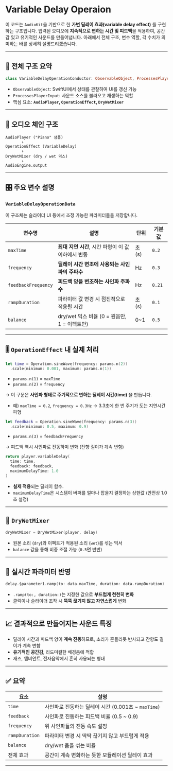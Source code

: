 # Variable Delay Operaion

이 코드는 `AudioKit`을 기반으로 한 **가변 딜레이 효과(variable delay effect)** 를 구현하는 구조입니다. 입력된 오디오에 **지속적으로 변하는 시간 및 피드백**을 적용하여, 공간감 있고 유기적인 사운드를 만들어냅니다. 아래에서 전체 구조, 변수 역할, 각 수치가 의미하는 바를 상세히 설명드리겠습니다.

---

## 🧱 전체 구조 요약

```swift
class VariableDelayOperationConductor: ObservableObject, ProcessesPlayerInput
```

* `ObservableObject`: SwiftUI에서 상태를 관찰하여 UI를 갱신 가능
* `ProcessesPlayerInput`: 사운드 소스를 불러오고 재생하는 역할
* 핵심 요소: **`AudioPlayer`, `OperationEffect`, `DryWetMixer`**

---

## 🔁 오디오 체인 구조

```text
AudioPlayer ("Piano" 샘플)
       ↓
OperationEffect (VariableDelay)
       ↓
DryWetMixer (dry / wet 믹스)
       ↓
AudioEngine.output
```

---

## 🎛 주요 변수 설명

### `VariableDelayOperationData`

이 구조체는 슬라이더 UI 등에서 조정 가능한 파라미터들을 저장합니다.

| 변수명                 | 설명                                | 단위    | 기본값    |
| ------------------- | --------------------------------- | ----- | ------ |
| `maxTime`           | **최대 지연 시간**, 시간 파형이 이 값 이하에서 변동  | 초 (s) | `0.2`  |
| `frequency`         | **딜레이 시간 변조에 사용되는 사인파의 주파수**      | Hz    | `0.3`  |
| `feedbackFrequency` | **피드백 양을 변조하는 사인파 주파수**           | Hz    | `0.21` |
| `rampDuration`      | 파라미터 값 변경 시 점진적으로 적용될 시간          | 초 (s) | `0.1`  |
| `balance`           | dry/wet 믹스 비율 (0 = 원음만, 1 = 이펙트만) | 0\~1  | `0.5`  |

---

## 🎚 `OperationEffect` 내 실제 처리

```swift
let time = Operation.sineWave(frequency: params.n(2))
  .scale(minimum: 0.001, maximum: params.n(1))
```

* `params.n(1)` = `maxTime`
* `params.n(2)` = `frequency`

→ 이 구문은 **사인파 형태로 주기적으로 변하는 딜레이 시간(time)** 을 만듭니다.

* 예) `maxTime = 0.2`, `frequency = 0.3Hz` → 3.3초에 한 번 주기가 도는 지연시간 파형

```swift
let feedback = Operation.sineWave(frequency: params.n(3))
  .scale(minimum: 0.5, maximum: 0.9)
```

* `params.n(3)` = `feedbackFrequency`

→ 피드백 역시 사인파로 진동하며 변화 (잔향 길이가 계속 변함)

```swift
return player.variableDelay(
  time: time,
  feedback: feedback,
  maximumDelayTime: 1.0
)
```

* **실제 적용**되는 딜레이 함수.
* `maximumDelayTime`은 시스템이 버퍼를 얼마나 잡을지 결정하는 상한값 (안전상 1.0초 설정)

---

## 🔁 `DryWetMixer`

```swift
dryWetMixer = DryWetMixer(player, delay)
```

* 원본 소리 (`dry`)와 이펙트가 적용된 소리 (`wet`)를 섞는 믹서
* `balance` 값을 통해 비중 조절 가능 (`0.5`면 반반)

---

## 🔄 실시간 파라미터 반영

```swift
delay.$parameter1.ramp(to: data.maxTime, duration: data.rampDuration)
```

* `.ramp(to:, duration:)`는 지정한 값으로 **부드럽게 천천히 변화**
* 클릭이나 슬라이더 조작 시 **뚝뚝 끊기지 않고 자연스럽게** 변화

---

## 📈 결과적으로 만들어지는 사운드 특징

* 딜레이 시간과 피드백 양이 **계속 진동**하므로, 소리가 흔들리듯 반사되고 잔향도 길이가 계속 변함
* **유기적인 공간감**, 리드미컬한 배경음에 적합
* 재즈, 앰비언트, 전자음악에서 흔히 사용되는 형태

---

## ✅ 요약

| 요소             | 설명                                     |
| -------------- | -------------------------------------- |
| `time`         | 사인파로 진동하는 딜레이 시간 (0.001초 \~ `maxTime`) |
| `feedback`     | 사인파로 진동하는 피드백 비율 (0.5 \~ 0.9)          |
| `frequency`    | 위 사인파들의 진동 속도 설정                       |
| `rampDuration` | 파라미터 변경 시 딱딱 끊기지 않고 부드럽게 적용            |
| `balance`      | dry/wet 음을 섞는 비율                       |
| 전체 효과          | 공간이 계속 변화하는 듯한 모듈레이션 딜레이 효과            |

---


